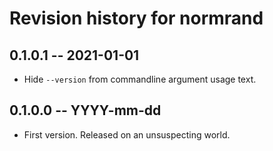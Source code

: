 # Revision history for normrand

## 0.1.0.1 -- 2021-01-01

* Hide `--version` from commandline argument usage text.

## 0.1.0.0 -- YYYY-mm-dd

* First version. Released on an unsuspecting world.
